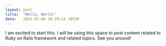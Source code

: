 ```yaml
---
layout: post
title:  "Hello, World!"
date:   2023-07-06 18:29:12 +0530
---
```


I am excited to start this. I will be using this space to post content related to Ruby on Rails framework and related topics. See you around!
